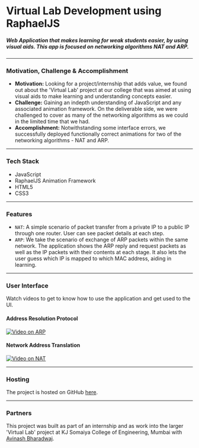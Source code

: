 <h1>Virtual Lab Development using RaphaelJS</h1>

<h5>Web Application that makes learning for weak students easier, by using visual aids. This app is focused on networking algorithms NAT and ARP.</h5>

-----------------------------------------

### Motivation, Challenge & Accomplishment

* **Motivation:** Looking for a project/internship that adds value, we found out about the 'Virtual Lab' project at our college that was aimed at using visual aids to make
learning and understanding concepts easier.
* **Challenge:** Gaining an indepth understanding of JavaScript and any associated animation framework. On the deliverable side, we were challenged to cover as many of the networking algorithms as we could in the limited time that we had. 
* **Accomplishment:** Notwithstanding some interface errors, we successfully deployed functionally correct animations for two of the networking algorithms - NAT and ARP.

***

### Tech Stack
* JavaScript
* RaphaelJS Animation Framework
* HTML5
* CSS3

*** 


### Features

- `NAT`: A simple scenario of packet transfer from a private IP to a public IP through one router. User can see packet details at each step.
- `ARP`: We take the scenario of exchange of ARP packets within the same network. The application shows the ARP reply and request packets as well as the IP packets with their contents at each stage. It also lets the user guess which IP is mapped to which MAC address, aiding in learning.

***

### User Interface

Watch videos to get to know how to use the application and get used to the UI.


<h4> Address Resolution Protocol </h4>

[![Video on ARP](https://img.youtube.com/vi/HKun-Pc6giE/0.jpg)](https://www.youtube.com/watch?v=HKun-Pc6giE)

<h4> Network Address Translation </h4>

[![Video on NAT](https://img.youtube.com/vi/HKun-Pc6giE/0.jpg)](https://www.youtube.com/watch?v=HKun-Pc6giE)

***

### Hosting 
The project is hosted on GitHub [here](https://kunjmehta.github.io/DataNetworks/).

***

### Partners 
This project was built as part of an internship and as work into the larger 'Virtual Lab' project at KJ Somaiya College of Engineering, Mumbai with [Avinash Bharadwaj](https://github.com/avibharadwaj).
